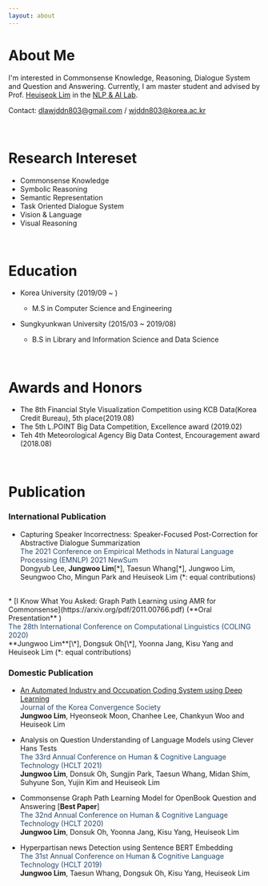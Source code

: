 ```yaml
---
layout: about 
---
```


# About Me
I'm interested in Commonsense Knowledge, Reasoning, Dialogue System and Question and Answering. 
Currently, I am master student and advised by Prof. [Heuiseok Lim](https://scholar.google.co.kr/citations?user=HMTkz7oAAAAJ&hl=ko&oi=ao)  in the [NLP & AI Lab](http://nlp.korea.ac.kr/). 

Contact: dlawjddn803@gmail.com / wjddn803@korea.ac.kr

<br/>

# Research Intereset
* Commonsense Knowledge
* Symbolic Reasoning
* Semantic Representation
* Task Oriented Dialogue System
* Vision & Language
* Visual Reasoning 

<br/>

# Education
* Korea University (2019/09 ~ )
  * M.S in Computer Science and Engineering

* Sungkyunkwan University (2015/03 ~ 2019/08)
  * B.S in Library and Information Science and Data Science 

<br/>

# Awards and Honors
* The 8th Financial Style Visualization Competition using KCB Data(Korea Credit Bureau), 5th place(2019.08)
* The 5th L.POINT Big Data Competition, Excellence award (2019.02)  
* Teh 4th Meteorological Agency Big Data Contest, Encouragement award (2018.08)   

<br/>

# Publication

### International Publication
* Capturing Speaker Incorrectness: Speaker-Focused Post-Correction for Abstractive Dialogue Summarization <br/> 
<span style="color:rgb(38, 72, 110)"> The 2021 Conference on Empirical Methods in Natural Language Processing (EMNLP) 2021 NewSum </span> <br/> 
Dongyub Lee, **Jungwoo Lim**[\*], Taesun Whang[\*], Jungwoo Lim, Seungwoo Cho, Mingun Park and Heuiseok Lim (*: equal contributions)   
<br/> 
* [I Know What You Asked: Graph Path Learning using AMR for Commonsense](https://arxiv.org/pdf/2011.00766.pdf) (**Oral Presentation** ) <br/> 
<span style="color:rgb(38, 72, 110)"> The 28th International Conference on Computational Linguistics (COLING 2020) </span>  <br/>
**Jungwoo Lim**[\*], Dongsuk Oh[\*], Yoonna Jang, Kisu Yang and Heuiseok Lim (*: equal contributions)  

### Domestic Publication
* [An Automated Industry and Occupation Coding System using Deep Learning](https://www.koreascience.or.kr/article/JAKO202113759910436.pdf) <br/> 
<span style="color:rgb(38, 72, 110)"> Journal of the Korea Convergence Society </span> <br/>
**Jungwoo Lim**, Hyeonseok Moon, Chanhee Lee, Chankyun Woo and Heuiseok Lim

* Analysis on Question Understanding of Language Models using Clever Hans Tests <br/> 
<span style="color:rgb(38, 72, 110)"> The 33rd Annual Conference on Human & Cognitive Language Technology (HCLT 2021) </span> <br/>
**Jungwoo Lim**, Donsuk Oh, Sungjin Park, Taesun Whang, Midan Shim, Suhyune Son, Yujin Kim and Heuiseok Lim <br/>

* Commonsense Graph Path Learning Model for OpenBook Question and Answering [**Best Paper**] <br/> 
<span style="color:rgb(38, 72, 110)"> The 32nd Annual Conference on Human & Cognitive Language Technology (HCLT 2020) </span>  <br/>
**Jungwoo Lim**, Donsuk Oh, Yoonna Jang, Kisu Yang, Heuiseok Lim <br/> 

* Hyperpartisan news Detection using Sentence BERT Embedding <br/> 
<span style="color:rgb(38, 72, 110)"> The 31st Annual Conference on Human & Cognitive Language Technology (HCLT 2019) </span> <br/>
**Jungwoo Lim**, Taesun Whang, Dongsuk Oh, Kisu Yang, Heuiseok Lim 
